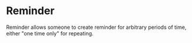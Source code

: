 # Reminder
Reminder allows someone to create reminder for arbitrary periods of time, either "one time only" for repeating. 
